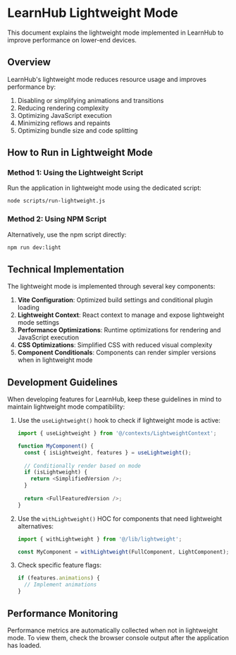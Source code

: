 # LearnHub Lightweight Mode

This document explains the lightweight mode implemented in LearnHub to improve performance on lower-end devices.

## Overview

LearnHub's lightweight mode reduces resource usage and improves performance by:

1. Disabling or simplifying animations and transitions
2. Reducing rendering complexity
3. Optimizing JavaScript execution
4. Minimizing reflows and repaints
5. Optimizing bundle size and code splitting

## How to Run in Lightweight Mode

### Method 1: Using the Lightweight Script

Run the application in lightweight mode using the dedicated script:

```bash
node scripts/run-lightweight.js
```

### Method 2: Using NPM Script

Alternatively, use the npm script directly:

```bash
npm run dev:light
```

## Technical Implementation

The lightweight mode is implemented through several key components:

1. **Vite Configuration**: Optimized build settings and conditional plugin loading
2. **Lightweight Context**: React context to manage and expose lightweight mode settings
3. **Performance Optimizations**: Runtime optimizations for rendering and JavaScript execution
4. **CSS Optimizations**: Simplified CSS with reduced visual complexity
5. **Component Conditionals**: Components can render simpler versions when in lightweight mode

## Development Guidelines

When developing features for LearnHub, keep these guidelines in mind to maintain lightweight mode compatibility:

1. Use the `useLightweight()` hook to check if lightweight mode is active:
   ```typescript
   import { useLightweight } from '@/contexts/LightweightContext';
   
   function MyComponent() {
     const { isLightweight, features } = useLightweight();
     
     // Conditionally render based on mode
     if (isLightweight) {
       return <SimplifiedVersion />;
     }
     
     return <FullFeaturedVersion />;
   }
   ```

2. Use the `withLightweight()` HOC for components that need lightweight alternatives:
   ```typescript
   import { withLightweight } from '@/lib/lightweight';
   
   const MyComponent = withLightweight(FullComponent, LightComponent);
   ```

3. Check specific feature flags:
   ```typescript
   if (features.animations) {
     // Implement animations
   }
   ```

## Performance Monitoring

Performance metrics are automatically collected when not in lightweight mode. To view them, check the browser console output after the application has loaded.

